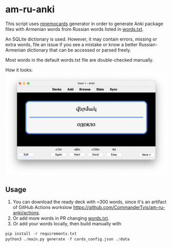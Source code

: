 # am-ru-anki

This script uses [mnemocards](https://github.com/guiferviz/mnemocards) generator in order to generate Anki package files with Armenian words from Russian words listed in [words.txt](data/words.txt).

An SQLite dictionary is used. However, it may contain errors, missing or extra words, file an issue if you see a mistake or know a better Russian-Armenian dictionary that can be accessed or parsed freely.

Most words in the default words.txt file are double-checked manually.

How it looks:
![img.png](img.png)

## Usage

1. You can download the ready deck with ~300 words, since it's an artifact of GitHub Actions workslow https://github.com/CommanderTvis/am-ru-anki/actions.
2. Or add more words in PR changing [words.txt](data/words.txt).
3. Or add your words locally, then build manually with
```python
pip install -r requirements.txt
python3 ./main.py generate -f cards_config.json ./data
```
